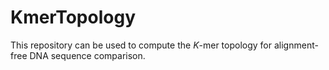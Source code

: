 # KmerTopology

This repository can be used to compute the $K$-mer topology for alignment-free DNA sequence comparison.

